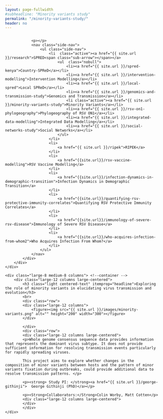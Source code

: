 ```yaml
---
layout: page-fullwidth
#subheadline: "Minority variants study"
permalink: "/minority-variants-study/"
header: no
---
```


<section role="main" class="scroll-container">

<div class="row">
	<div class="large-4 medium-4 columns"> <!--side nav -->
		<div class="hide-for-small">
			<div class="sidebar">
			
				<p></p>
				<nav class="side-nav">
					<ul class="side-nav">
						<li  class="active"><a href="{{ site.url }}/research">SPRED<span class="sub-arrow"></span></a>
							<ul  class="nobull">
								<li><a href="{{ site.url }}/spred-kenya">Country-SPReD</a></li>
      							<li><a href="{{ site.url }}/intervention-modelling">Intervention Modelling</a></li>
     							<li><a href="{{ site.url }}/local-spred">Local SPReD</a></li>
      							<li><a href="{{ site.url }}/genomics-and-transmission-study">Genomics and Transmission</a></li>
      							<li class="active"><a href="{{ site.url }}/minority-variants-study">Minority Variants</a></li>
      							<li><a href="{{ site.url }}/rsv-on1-phylogeography">Phylogeography of RSV ON1</a></li>
      							<li><a href="{{ site.url }}/integrated-data-modelling">Integrated Data Modelling</a></li>
      							<li><a href="{{ site.url }}/social-networks-study">Social Networks</a></li>
							</ul>
						</li>
						<li>
							<a href="{{ site.url }}/ripek">RIPEK</a>
						</li>
						<li>
    						<a href="{{site.url}}/rsv-vaccine-modelling">RSV Vaccine Modelling</a>
  						</li>
  						<li>
    						<a href="{{site.url}}/infection-dynamics-in-demographic-transition">Infection Dynamics in Demographic Transition</a>
  						</li>
  						<li>
    						<a href="{{site.url}}/quantifying-rsv-protective-immunity-correlates">Quantifying RSV Protective Immunity Correlates</a>
  						</li>
  						<li>
    						<a href="{{site.url}}/immunology-of-severe-rsv-disease">Immunology of Severe RSV Disease</a>
  						</li>
  						<li>
    						<a href="{{site.url}}/who-acquires-infection-from-whom2">Who Acquires Infection From Whom?</a>
  						</li>
					</ul>
				</nav>
			</div>
		</div>
	</div>

	<div class="large-8 medium-8 columns"> <!--container -->
		<div class="large-12 columns large-centered">
			<h3 class="light centered-text" itemprop="headline">Exploring the role of minority variants in elucidating virus transmission and evolution</h3>
			<br>
			<div class="row">
			<div class="large-12 columns">
				<figure><img src="{{ site.url }}/images/minority-variants.png" alt="" height="200" width="300"></figure>
			</div>

			</div>
			<div class="row">
			<div class="large-12 columns large-centered">
			<p>Whole genome consensus sequence data provides information that represents the dominant virus subtype. It does not provide sufficient information for resolving transmission events particularly for rapidly spreading viruses.

			This project aims to explore whether changes in the composition of minor variants between hosts and the pattern of minor variants fixation during outbreaks, could provide additional data to resolve transmission patterns. </p>
			
			<p><strong> Study PI: </strong><a href="{{ site.url }}/george-githinji">  George Githinji (PhD)</a></p>

			<p><Strong>Collaborators:</Strong>Colin Worby, Matt Cotten</p>
			<div class="large-12 columns large-centered">
			</div>
			</div>
	</div> 
</div>
</section>
